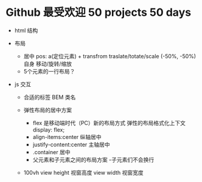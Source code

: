 # Github 最受欢迎 50 projects 50 days

- html 结构
  
- 布局
  - 居中
    pos: a(定位元素) + transfrom traslate/totate/scale (-50%, -50%) 自身 移动/旋转/缩放
  - 5个元素的一行布局？
- js 交互
    - 合适的标签 BEM 类名
    - 弹性布局的居中方案
      - flex 是移动端时代（PC）新的布局方式
        弹性的布局格式化上下文 display: flex;
      - align-items:center 纵轴居中
      - justify-content:center 主轴居中
      - .container 居中
      - 父元素和子元素之间的布局方案
        -子元素们不会换行


    - 100vh 
      view height 视窗高度
      view width 视窗宽度
  